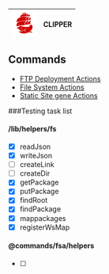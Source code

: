 
|![logo](@resources/art/bitmap/logo.png)| CLIPPER |
| --- | --- |

## Commands

- [FTP Deployment Actions](@commands/ftp-deploy-actions/README.md)
- [File System Actions](@commands/file-system-actions/README.md)
- [Static Site gene Actions](@commands/static-site-generator/README.md)


###Testing task list

#### /lib/helpers/fs
- [X] readJson
- [X] writeJson
- [ ] createLink
- [ ] createDir
- [X] getPackage
- [X] putPackage
- [X] findRoot
- [X] findPackage
- [X] mappackages
- [X] registerWsMap

#### @commands/fsa/helpers
- [ ] 
